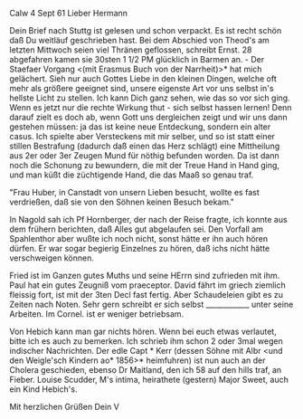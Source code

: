  Calw 4 Sept 61
Lieber Hermann

Dein Brief nach Stuttg ist gelesen und schon verpackt. Es ist recht schön daß Du weitläuf geschrieben hast. Bei dem Abschied von Theod's am letzten Mittwoch seien viel Thränen geflossen, schreibt Ernst. 28 abgefahren kamen sie 30sten 1 1/2 PM glücklich in Barmen an. - Der Staefaer Vorgang <(mit Erasmus Buch von der Narrheit)>* hat mich gelächert. Sieh nur auch Gottes Liebe in den kleinen Dingen, welche oft mehr als größere geeignet sind, unsere eigenste Art vor uns selbst in's hellste Licht zu stellen. Ich kann Dich ganz sehen, wie das so vor sich ging. Wenn es jetzt nur die rechte Wirkung thut - sich selbst hassen lernen! Denn darauf zielt es doch ab, wenn Gott uns dergleichen zeigt und wir uns dann gestehen müssen: ja das ist keine neue Entdeckung, sondern ein alter casus. Ich spielte aber Versteckens mit mir selber, und so ist statt einer stillen Bestrafung (dadurch daß einen das Herz schlägt) eine Mittheilung aus 2er oder 3er Zeugen Mund für nöthig befunden worden. Da ist dann noch die Schonung zu bewundern, die mit der Treue Hand in Hand ging, und man küßt die züchtigende Hand, die das Maaß so genau traf.

"Frau Huber, in Canstadt von unsern Lieben besucht, wollte es fast verdrießen, daß sie von den Söhnen keinen Besuch bekam."

In Nagold sah ich Pf Hornberger, der nach der Reise fragte, ich konnte aus dem frühern berichten, daß Alles gut abgelaufen sei. Den Vorfall am Spahlenthor aber wußte ich noch nicht, sonst hätte er ihn auch hören dürfen. Er war sogar begierig Einzelnes zu hören, daß ichs nicht hätte verschweigen können.

Fried ist im Ganzen gutes Muths und seine HErrn sind zufrieden mit ihm. Paul hat ein gutes Zeugniß vom praeceptor. David fährt im griech ziemlich fleissig fort, ist mit der 3ten Decl fast fertig. Aber Schaudeleien gibt es zu Zeiten nach Noten. Sehr gern schreibt er sich selbst ____________ unter seine Arbeiten. Im Cornel. ist er weniger betriebsam.

Von Hebich kann man gar nichts hören. Wenn bei euch etwas verlautet, bitte ich es auch zu bemerken. Ich schrieb ihm schon 2 oder 3mal wegen indischer Nachrichten. Der edle Capt <Archibald>* Kerr (dessen Söhne mit Albr <und den Weigle'sch Kindern ao* 1856>* heimfuhren) ist nun auch an der Cholera geschieden, ebenso Dr Maitland, den ich 58 auf den hills traf, an Fieber. Louise Scudder, M's intima, heirathete (gestern) Major Sweet, auch ein Kind Hebich's.

 Mit herzlichen Grüßen
 Dein V

